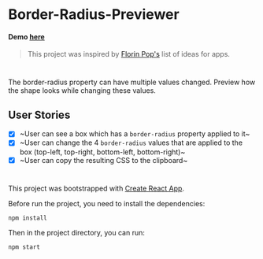 # Border-Radius-Previewer

#### Demo [here](https://brunofeu.github.io/Border-Radius-Previewer/)

> This project was inspired by [Florin Pop's](https://github.com/florinpop17/app-ideas) list of ideas for apps.
#

The border-radius property can have multiple values changed. Preview how the shape looks while changing these values.

## User Stories

-   [x] ~User can see a box which has a `border-radius` property applied to it~
-   [x] ~User can change the 4 `border-radius` values that are applied to the box (top-left, top-right, bottom-left, bottom-right)~
-   [x] ~User can copy the resulting CSS to the clipboard~

#
This project was bootstrapped with [Create React App](https://github.com/facebook/create-react-app).


Before run the project, you need to install the dependencies:

`npm install`

Then in the project directory, you can run:

`npm start`
